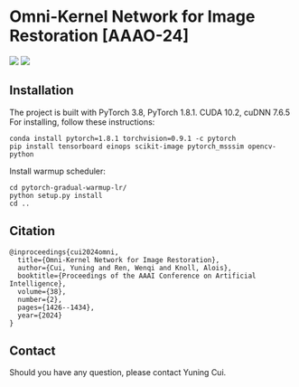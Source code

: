 # Omni-Kernel Network for Image Restoration [AAAO-24]


[![](https://img.shields.io/badge/OKNet-paper-blue.svg)](https://ojs.aaai.org/index.php/AAAI/article/view/27907)     [![](https://img.shields.io/badge/OKNet-Appendix-blue.svg)](https://drive.google.com/file/d/1IVXjApjDWJiLc434d70cOhBpNk9UsyFp/view?usp=sharing)





## Installation
The project is built with PyTorch 3.8, PyTorch 1.8.1. CUDA 10.2, cuDNN 7.6.5
For installing, follow these instructions:
~~~
conda install pytorch=1.8.1 torchvision=0.9.1 -c pytorch
pip install tensorboard einops scikit-image pytorch_msssim opencv-python
~~~
Install warmup scheduler:
~~~
cd pytorch-gradual-warmup-lr/
python setup.py install
cd ..
~~~

## Citation
~~~
@inproceedings{cui2024omni,
  title={Omni-Kernel Network for Image Restoration},
  author={Cui, Yuning and Ren, Wenqi and Knoll, Alois},
  booktitle={Proceedings of the AAAI Conference on Artificial Intelligence},
  volume={38},
  number={2},
  pages={1426--1434},
  year={2024}
}
~~~


## Contact
Should you have any question, please contact Yuning Cui.

